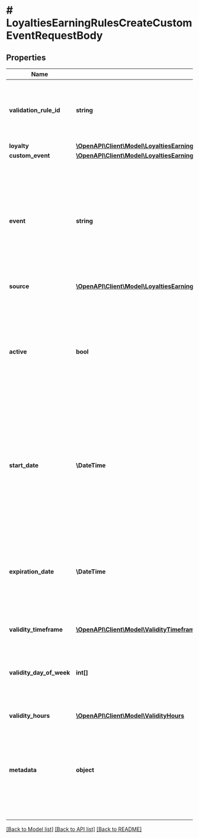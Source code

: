 # # LoyaltiesEarningRulesCreateCustomEventRequestBody

## Properties

Name | Type | Description | Notes
------------ | ------------- | ------------- | -------------
**validation_rule_id** | **string** | A unique validation rule identifier assigned by the Voucherify API. The validation rule is verified before points are added to the balance. | [optional]
**loyalty** | [**\OpenAPI\Client\Model\LoyaltiesEarningRulesCreateCustomEventRequestBodyLoyalty**](LoyaltiesEarningRulesCreateCustomEventRequestBodyLoyalty.md) |  | [optional]
**custom_event** | [**\OpenAPI\Client\Model\LoyaltiesEarningRulesCreateCustomEventRequestBodyCustomEvent**](LoyaltiesEarningRulesCreateCustomEventRequestBodyCustomEvent.md) |  | [optional]
**event** | **string** | Defines the event which triggers the earning rule to add points to a loyalty card.    - &#x60;custom_event_name&#x60; the name of a custom event defined in the Dashboard &amp;rarr; **Project Settings** &amp;rarr; **EVENT SCHEMA** &amp;rarr; **Add event definition**. Read more on defining [custom events](https://support.voucherify.io/article/111-custom-events). | [optional]
**source** | [**\OpenAPI\Client\Model\LoyaltiesEarningRulesCreateCustomEventRequestBodySource**](LoyaltiesEarningRulesCreateCustomEventRequestBodySource.md) |  | [optional]
**active** | **bool** | A flag to toggle the earning rule on or off. You can disable an earning rule even though it&#39;s within the active period defined by the &#x60;start_date&#x60; and &#x60;expiration_date&#x60; of the campaign or the earning rule&#39;s own &#x60;start_date&#x60; and &#x60;expiration_date&#x60;.    - &#x60;true&#x60; indicates an *active* earning rule - &#x60;false&#x60; indicates an *inactive* earning rule | [optional]
**start_date** | **\DateTime** | Start date defines when the earning rule starts to be active. Activation timestamp is presented in the ISO 8601 format. Earning rule is *inactive before* this date. If you don&#39;t define the start date for an earning rule, it&#39;ll inherit the campaign start date by default. | [optional]
**expiration_date** | **\DateTime** | Expiration date defines when the earning rule expires. Expiration timestamp is presented in the ISO 8601 format.  Earning rule is *inactive after* this date.If you don&#39;t define the expiration date for an earning rule, it&#39;ll inherit the campaign expiration date by default. | [optional]
**validity_timeframe** | [**\OpenAPI\Client\Model\ValidityTimeframe**](ValidityTimeframe.md) |  | [optional]
**validity_day_of_week** | **int[]** | Integer array corresponding to the particular days of the week in which the voucher is valid.  - &#x60;0&#x60; Sunday - &#x60;1&#x60; Monday - &#x60;2&#x60; Tuesday - &#x60;3&#x60; Wednesday - &#x60;4&#x60; Thursday - &#x60;5&#x60; Friday - &#x60;6&#x60; Saturday | [optional]
**validity_hours** | [**\OpenAPI\Client\Model\ValidityHours**](ValidityHours.md) |  | [optional]
**metadata** | **object** | The metadata object stores all custom attributes assigned to the earning rule. A set of key/value pairs that you can attach to an earning rule object. It can be useful for storing additional information about the earning rule in a structured format. | [optional]

[[Back to Model list]](../../README.md#models) [[Back to API list]](../../README.md#endpoints) [[Back to README]](../../README.md)
